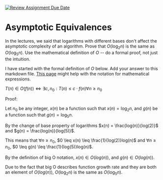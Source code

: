 [![Review Assignment Due Date](https://classroom.github.com/assets/deadline-readme-button-24ddc0f5d75046c5622901739e7c5dd533143b0c8e959d652212380cedb1ea36.svg)](https://classroom.github.com/a/fbkbKZ5N)
# Asymptotic Equivalences

In the lectures, we said that logarithms with different bases don't affect the
asymptotic complexity of an algorithm. Prove that $O(\log_{2} n)$ is the same as
$O(\log_{5} n)$. Use the mathematical definition of $O$ -- do a formal proof,
not just the intuition.

I have started with the formal definition of $O$ below. Add your answer to this
markdown file. [This
page](https://docs.github.com/en/get-started/writing-on-github/working-with-advanced-formatting/writing-mathematical-expressions)
might help with the notation for mathematical expressions.

$T(n) \in O(f(n)) \iff \exists c, n_0: T(n) \leq c \cdot f(n) \forall n \geq n_0$

Proof:

Let $n_0$ be any integer, $x(n)$ be a function such that $x(n) = \log_{2} n$, and $g(n)$ be a function such that $g(n) = \log_{5} n$.

By the change of base property of logarithms $x(n) = \frac{log(n)}{log(2)}$ and $g(n) = \frac{log(n)}{log(5)}$.

This means that $\forall n \geq n_0$, $0 \leq x(n) \leq \frac{1}{log(2)}log(n)$ and $\forall n \geq n_0$, $0 \leq g(n) \leq \frac{1}{log(5)}log(n)$.

By the definition of big O notation, $x(n) \in O(log(n))$, and $g(n) \in O(log(n))$.

Due to the fact that big O describes function growth rate and they are both an element of $O(log(n))$, $O(\log_{2} n)$ is the same as $O(\log_{5} n)$.
